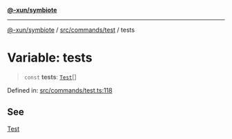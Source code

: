 [**@-xun/symbiote**](../../../../README.md)

***

[@-xun/symbiote](../../../../README.md) / [src/commands/test](../README.md) / tests

# Variable: tests

> `const` **tests**: [`Test`](../enumerations/Test.md)[]

Defined in: [src/commands/test.ts:118](https://github.com/Xunnamius/symbiote/blob/9de5a7b290875af95f8ef5a319559df825226df8/src/commands/test.ts#L118)

## See

[Test](../enumerations/Test.md)
